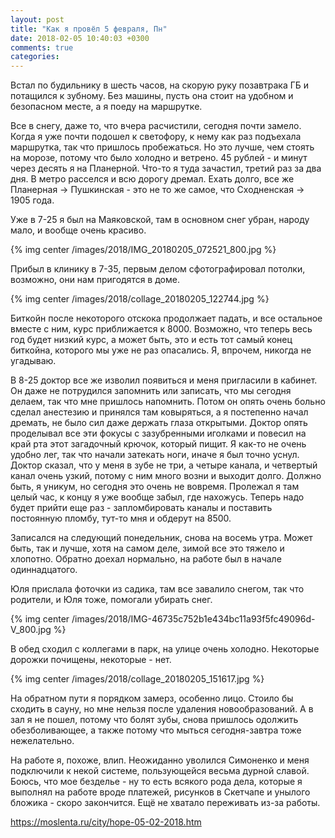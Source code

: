 ```yaml
---
layout: post
title: "Как я провёл 5 февраля, Пн"
date: 2018-02-05 10:40:03 +0300
comments: true
categories: 
---
```

Встал по будильнику в шесть часов, на скорую руку позавтрака ГБ и потащился к зубному. Без машины, пусть она стоит на удобном и безопасном месте, а я поеду на маршрутке.

Все в снегу, даже то, что вчера расчистили, сегодня почти замело. Когда я уже почти подошел к светофору, к нему как раз подъехала маршрутка, так что пришлось пробежаться. Но это лучше, чем стоять на морозе, потому что было холодно и ветрено. 45 рублей - и минут через десять я на Планерной. Что-то я туда зачастил, третий раз за два дня. В метро расселся и всю дорогу дремал. Ехать долго, все же Планерная -> Пушкинская - это не то же самое, что Сходненская -> 1905 года.

Уже в 7-25 я был на Маяковской, там в основном снег убран, народу мало, и вообще очень красиво.

{% img center /images/2018/IMG_20180205_072521_800.jpg %}

Прибыл в клинику в 7-35, первым делом сфотографировал потолки, возможно, они нам пригодятся в доме.

{% img center /images/2018/collage_20180205_122744.jpg %}

Биткойн после некоторого отскока продолжает падать, и все остальное вместе с ним, курс приближается к 8000. Возможно, что теперь весь год будeт низкий курс, а может быть, это и есть тот самый конец биткойна, которого мы уже не раз опасались. Я, впрочем, никогда не угадываю.

В 8-25 доктор все же изволил появиться и меня пригласили в кабинет. Он даже не потрудился запомнить или записать, что мы сегодня делаем, так что мне пришлось напомнить. Потом он опять очень больно сделал анестезию и принялся там ковыряться, а я постепенно начал дремать, не было сил даже держать глаза открытыми. Доктор опять проделывал все эти фокусы с зазубренными иголками и повесил на край рта этот загадочный крючок, который пищит. Я как-то не очень удобно лег, так что начали затекать ноги, иначе я был точно уснул. Доктор сказал, что у меня в зубе не три, а четыре канала, и четвертый канал очень узкий, потому с ним много возни и выходит долго. Должно быть, я уникум, но сегодня это очень не вовремя. Пролежал я там целый час, к концу я уже вообще забыл, где нахожусь. Теперь надо будет прийти еще раз - запломбировать каналы и поставить постоянную пломбу, тут-то мня и обдерут на 8500. 

Записался на следующий понедельник, снова на восемь утра. Может быть, так и лучше, хотя на самом деле, зимой все это тяжело и хлопотно. Обратно доехал нормально, на работе был в начале одиннадцатого.

Юля прислала фоточки из садика, там все завалило снегом, так что родители, и Юля тоже, помогали убирать снег.

{% img center /images/2018/IMG-46735c752b1e434bc11a93f5fc49096d-V_800.jpg %}

В обед сходил с коллегами в парк, на улице очень холодно. Некоторые дорожки почищены, некоторые - нет.

{% img center /images/2018/collage_20180205_151617.jpg %}

На обратном пути я порядком замерз, особенно лицо. Стоило бы сходить в сауну, но мне нельзя после удаления новообразований. А в зал я не пошел, потому что болят зубы, снова пришлось одолжить обезболивающее, а также потому что мыться сегодня-завтра тоже нежелательно.

На работе я, похоже, влип. Неожиданно уволился Симоненко и меня подключили к некой системе, пользующейся весьма дурной славой. Боюсь, что мое безделье - ну то есть всякого рода дела, которые я выполнял на работе вроде платежей, рисунков в Скетчапе и унылого бложика - скоро закончится. Ещё не хватало переживать из-за работы.

https://moslenta.ru/city/hope-05-02-2018.htm